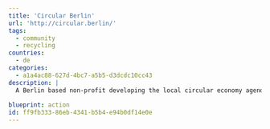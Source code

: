 ```yaml
---
title: 'Circular Berlin'
url: 'http://circular.berlin/'
tags:
  - community
  - recycling
countries:
  - de
categories:
  - a1a4ac88-627d-4bc7-a5b5-d3dcdc10cc43
description: |
  A Berlin based non-profit developing the local circular economy agenda through research, community-building and practical programmes. Good overview of events and initiatives happening in Berlin.
  
blueprint: action
id: ff9fb333-86eb-4341-b5b4-e94b0df14e0e
---
```

